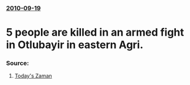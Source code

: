 ### [2010-09-19](/news/2010/09/19/index.md)

# 5 people are killed in an armed fight in Otlubayir in eastern Agri. 




### Source:

1. [Today's Zaman](http://www.todayszaman.com/tz-web/news-222071-five-die-in-armed-fight-in-eastern-turkey.html)
